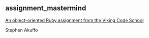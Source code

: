 ## assignment_mastermind

[An object-oriented Ruby assignment from the Viking Code School](http://www.vikingcodeschool.com)

Stephen Akuffo
